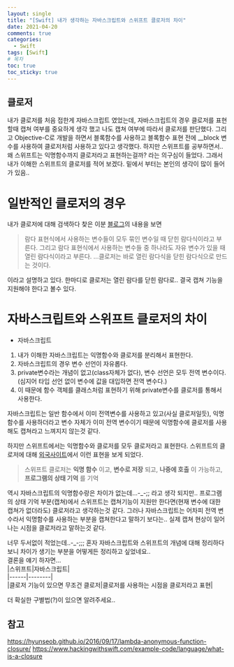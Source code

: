 ```yaml
---
layout: single
title: "[Swift] 내가 생각하는 자바스크립트와 스위프트 클로저의 차이"
date: 2021-04-20
comments: true
categories:
  - Swift
tags: [Swift]
# 목차
toc: true
toc_sticky: true
---
```


## 클로저 ##
내가 클로저를 처음 접한게 자바스크립트 였었는데, 자바스크립트의 경우 클로저를 표현할때 캡쳐 여부를 중요하게 생각 했고 나도 캡쳐 여부에 따라서 클로저를 판단했다.
그리고 Objective-C로 개발을 하면서 블록함수를 사용하고 블록함수 표현 전에 __block 변수를 사용하여 클로저처럼 사용하고 있다고 생각했다.
하지만 스위프트를 공부하면서.. 왜 스위프트는 익명함수까지 클로저라고 표현하는걸까? 라는 의구심이 들었다. 그래서 내가 이해한 스위프트의 클로저를 적어 보겠다.
밑에서 부터는 본인의 생각이 많이 들어가 있음..

# 일반적인 클로저의 경우 
내가 클로저에 대해 검색하다 찾은 이분 [블로그](https://hyunseob.github.io/2016/09/17/lambda-anonymous-function-closure/)의 내용을 보면
> 람다 표현식에서 사용하는 변수들이 모두 묶인 변수일 때 닫힌 람다식이라고 부른다. 그리고 람다 표현식에서 사용하는 변수들 중 하나라도 자유 변수가 있을 때 열린 람다식이라고 부른다.
> ...클로저는 바로 열린 람다식을 닫힌 람다식으로 만드는 것이다.  


이라고 설명하고 있다. 한마디로 클로저는 열린 람다를 닫힌 람다로.. 결국 캡쳐 기능을 지원해야 한다고 볼수 있다.

# 자바스크립트와 스위프트 클로저의 차이
- 자바스크립트
1. 내가 이해한 자바스크립트는 익명함수와 클로저를 분리해서 표현한다.
2. 자바스크립트의 경우 변수 선언이 자유롭다. 
3. private변수라는 개념이 없고(class자체가 없다), 변수 선언은 모두 전역 변수이다.(심지어 타입 선언 없이 변수에 값을 대입하면 전역 변수다.)
4. 이 때문에 함수 객체를 클래스처럼 표현하기 위해 private변수를 클로저를 통해서 사용한다.  

자바스크립트는 일반 함수에서 이미 전역변수를 사용하고 있고(사실 클로저일듯), 익명 함수를 사용하더라고 변수 자체가 이미 전역 변수이기 때문에 익명함수에 클로저를 사용해도 캡쳐라고 느껴지지 않는것 같다.

하지만 스위프트에서는 익명함수와 클로저를 모두 클로저라고 표현한다.
스위프트의 클로저에 대해 [외국사이트](https://www.hackingwithswift.com/example-code/language/what-is-a-closure)에서 이런 표현을 보게 되었다.
> 스위프트 클로저는 **익명 함수** 이고, **변수로 저장** 되고, **나중에 호출** 이 가능하고, **프로그램의 상태 기억** 를 기억

역시 자바스크립트의 익명함수랑은 차이가 없는데...-_-;; 라고 생각 되지만..
프로그램의 상태 기억 부분(캡쳐)에서 스위프트는 캡쳐기능이 지원만 한다면(현재 변수에 대한 캡쳐가 없더라도) 클로저라고 생각하는것 같다.
그러나 자바스크립트는 어차피 전역 변수라서 익명함수를 사용하는 부분을 캡쳐한다고 말하기 보다는.. 실제 캡쳐 현상이 일어나는 시점을 클로저라고 말하는것 같다.

너무 두서없이 적었는데..-_-;;; 혼자 자바스크립트와 스위프트의 개념에 대해 정리하다보니 차이가 생기는 부분을 어떻게든 정리하고 싶었네요..  
결론을 얘기 하자면...  
|스위프트|자바스크립트|  
|------|--------|  
|클로저 기능이 있으면 무조건 클로저|클로저를 사용하는 시점을 클로저라고 표현|

더 확실한 구별법(?)이 있으면 알려주세요..


## 참고
<https://hyunseob.github.io/2016/09/17/lambda-anonymous-function-closure/>
<https://www.hackingwithswift.com/example-code/language/what-is-a-closure>
